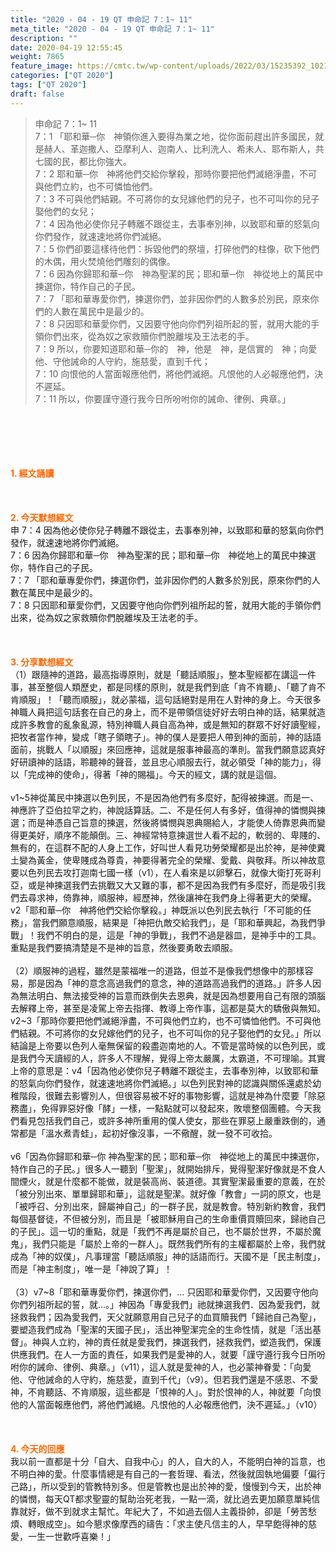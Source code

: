 ```yaml
---
title: "2020 - 04 - 19 QT 申命記 7：1~ 11"
meta_title: "2020 - 04 - 19 QT 申命記 7：1~ 11"
description: ""
date: 2020-04-19 12:55:45
weight: 7865
feature_image: https://cmtc.tw/wp-content/uploads/2022/03/15235392_10211799862337740_180693556567566654_o-1.webp
categories: ["QT 2020"]
tags: ["QT 2020"]
draft: false
---
```


<blockquote>申命記 7：1~ 11<br />
7：1 「耶和華─你　神領你進入要得為業之地，從你面前趕出許多國民，就是赫人、革迦撒人、亞摩利人、迦南人、比利洗人、希未人、耶布斯人，共七國的民，都比你強大。<br />
7：2 耶和華─你　神將他們交給你擊殺，那時你要把他們滅絕淨盡，不可與他們立約，也不可憐恤他們。<br />
7：3 不可與他們結親。不可將你的女兒嫁他們的兒子，也不可叫你的兒子娶他們的女兒；<br />
7：4 因為他必使你兒子轉離不跟從主，去事奉別神，以致耶和華的怒氣向你們發作，就速速地將你們滅絕。<br />
7：5 你們卻要這樣待他們：拆毀他們的祭壇，打碎他們的柱像，砍下他們的木偶，用火焚燒他們雕刻的偶像。<br />
7：6 因為你歸耶和華─你　神為聖潔的民；耶和華─你　神從地上的萬民中揀選你，特作自己的子民。<br />
7：7 「耶和華專愛你們，揀選你們，並非因你們的人數多於別民，原來你們的人數在萬民中是最少的。<br />
7：8 只因耶和華愛你們，又因要守他向你們列祖所起的誓，就用大能的手領你們出來，從為奴之家救贖你們脫離埃及王法老的手。<br />
7：9 所以，你要知道耶和華─你的　神，他是　神，是信實的　神；向愛他、守他誡命的人守約，施慈愛，直到千代；<br />
7：10 向恨他的人當面報應他們，將他們滅絕。凡恨他的人必報應他們，決不遲延。<br />
7：11 所以，你要謹守遵行我今日所吩咐你的誡命、律例、典章。」</blockquote><br />
&nbsp;<br />
<br />
&nbsp;<br />
<br />
<span style="color: #ff6600;"><strong>1. </strong><strong>經文誦讀</strong></span><br />
<br />
<span style="color: #ff6600;"><strong> </strong></span><br />
<br />
<span style="color: #ff6600;"><strong>2. 今天默想</strong><strong>經文<br />
</strong></span>申 7：4 因為他必使你兒子轉離不跟從主，去事奉別神，以致耶和華的怒氣向你們發作，就速速地將你們滅絕。<br />
7：6 因為你歸耶和華─你　神為聖潔的民；耶和華─你　神從地上的萬民中揀選你，特作自己的子民。<br />
7：7 「耶和華專愛你們，揀選你們，並非因你們的人數多於別民，原來你們的人數在萬民中是最少的。<br />
7：8 只因耶和華愛你們，又因要守他向你們列祖所起的誓，就用大能的手領你們出來，從為奴之家救贖你們脫離埃及王法老的手。<br />
<br />
&nbsp;<br />
<br />
<span style="color: #ff6600;"><strong>3. 分享默想經文<br />
</strong></span>（1）跟隨神的道路，最高指導原則，就是「聽話順服」，整本聖經都在講這一件事，甚至整個人類歷史，都是同樣的原則，就是我們到底「肯不肯聽」、「聽了肯不肯順服」！「聽而順服」，就必蒙福，這句話絕對是用在人對神的身上。今天很多神職人員把這句話套在自己的身上，而不是帶領信徒好好去明白神的話，結果就造成許多教會的亂象亂源，特別神職人員自高為神，或是無知的群眾不好好讀聖經，把牧者當作神，變成「瞎子領瞎子」。神的僕人是要把人帶到神的面前，神的話語面前，挑戰人「以順服」來回應神，這就是服事神最高的準則。當我們願意認真好好研讀神的話語，聆聽神的聲音，並且忠心順服去行，就必領受「神的能力」，得以「完成神的使命」，得著「神的賜福」。今天的經文，講的就是這個。<br />
<br />
v1~5神從萬民中揀選以色列民，不是因為他們有多麼好，配得被揀選。而是一、神應許了亞伯拉罕之約，神說話算話。二、不是任何人有多好，值得神的憐憫與揀選；而是神憑自己旨意的揀選，然後將憐憫與恩典賜給人，才能使人倚靠恩典而變得更美好，順序不能顛倒。三、神經常特意揀選世人看不起的，軟弱的、卑賤的、無有的，在這群不配的人身上工作，好叫世人看見功勞榮耀都是出於神，是神使糞土變為黃金，使卑賤成為尊貴，神要得著完全的榮耀、愛戴、與敬拜。所以神故意要以色列民去攻打迦南七國一樣（v1），在人看來是以卵擊石，就像大衛打死哥利亞，或是神揀選我們去挑戰又大又難的事，都不是因為我們有多麼好，而是吸引我們去尋求神，倚靠神，順服神，經歷神，然後讓神在我們身上得著更大的榮耀。v2「耶和華─你　神將他們交給你擊殺。」神既派以色列民去執行「不可能的任務」，當我們願意順服，結果是「神把仇敵交給我們」，是「耶和華興起，為我們爭戰」！我們不明白的是，這是「神的爭戰」，我們不過是器皿，是神手中的工具。重點是我們要搞清楚是不是神的旨意，然後要勇敢去順服。<br />
<br />
（2）順服神的過程，雖然是蒙福唯一的道路，但並不是像我們想像中的那樣容易，那是因為「神的意念高過我們的意念，神的道路高過我們的道路。」許多人因為無法明白、無法接受神的旨意而跌倒失去恩典，就是因為想要用自己有限的頭腦去解釋上帝，甚至是凌駕上帝去指揮、教導上帝作事，這都是莫大的驕傲與無知。v2~3「那時你要把他們滅絕淨盡，不可與他們立約，也不可憐恤他們。不可與他們結親。不可將你的女兒嫁他們的兒子，也不可叫你的兒子娶他們的女兒。」所以結論是上帝要以色列人毫無保留的殺盡迦南地的人。不管是當時候的以色列民，或是我們今天讀經的人，許多人不理解，覺得上帝太嚴厲，太霸道，不可理喻。其實上帝的意思是：v4「因為他必使你兒子轉離不跟從主，去事奉別神，以致耶和華的怒氣向你們發作，就速速地將你們滅絕。」以色列民對神的認識與關係還處於幼稚階段，很難去影響別人，但很容易被不好的事物影響，這就是神為什麼要「除惡務盡」，免得罪惡好像「酵」一樣，一點點就可以發起來，敗壞整個團體。今天我們看見包括我們自己，或許多神所重用的僕人使女，那些在罪惡上嚴重跌倒的，通常都是「溫水煮青蛙」，起初好像沒事，一不儆醒，就一發不可收拾。<br />
<br />
v6「因為你歸耶和華─你 神為聖潔的民；耶和華─你　神從地上的萬民中揀選你，特作自己的子民。」很多人一聽到「聖潔」，就開始排斥，覺得聖潔好像就是不食人間煙火，就是什麼都不能做，就是裝高尚、裝道德。其實聖潔最重要的意義，在於「被分別出來、單單歸耶和華」，這就是聖潔。就好像「教會」一詞的原文，也是「被呼召、分別出來，歸屬神自己」的一群子民，就是教會。特別新約教會，我們每個基督徒，不但被分別，而且是「被耶穌用自己的生命重價買贖回來，歸祂自己的子民」。這一切的重點，就是「我們不再是屬於自己，也不屬於世界，不屬於魔鬼」，我們只能是「屬於上帝的一群人」。既然我們所有的主權都屬於上帝，我們就成為「神的奴僕」，凡事理當「聽話順服」神的話語而行。天國不是「民主制度」，而是「神主制度」，唯一是「神說了算」！<br />
<br />
（3）v7~8「耶和華專愛你們，揀選你們，… 只因耶和華愛你們，又因要守他向你們列祖所起的誓，就…。」神因為「專愛我們」祂就揀選我們．因為愛我們，就拯救我們；因為愛我們，天父就願意用自己兒子的血買贖我們「歸祂自己為聖」，要塑造我們成為「聖潔的天國子民」，活出神聖潔完全的生命性情，就是「活出基督」。神與人立約，神的責任就是愛我們，揀選我們，拯救我們，塑造我們，保護供應我們。在人一方面的責任，如果我們是愛神的人，就要「謹守遵行我今日所吩咐你的誡命、律例、典章。」（v11），這人就是愛神的人，也必蒙神眷愛：「向愛他、守他誡命的人守約，施慈愛，直到千代」（v9）。但若我們還是不感恩、不愛神，不肯聽話、不肯順服，這些都是「恨神的人」。對於恨神的人，神就要「向恨他的人當面報應他們，將他們滅絕。凡恨他的人必報應他們，決不遲延。」（v10）<br />
<br />
&nbsp;<br />
<br />
<span style="color: #ff6600;"><strong>4. 今天的回應<br />
</strong></span>我以前一直都是十分「自大、自我中心」的人，自大的人，不能明白神的旨意，也不明白神的愛。什麼事情總是有自己的一套哲理、看法，然後就固執地偏要「偏行己路」，所以受到的管教特別多。但是管教也是出於神的愛，慢慢到今天，出於神的憐憫，每天QT都求聖靈的幫助治死老我，一點一滴，就比過去更加願意單純信靠就好，做不到就求主幫忙。年紀大了，不如過去個人主義掛帥，卻是「勞苦愁煩、轉眼成空」。如今懇求像摩西的禱告：「求主使凡信主的人，早早飽得神的慈愛，一生一世歡呼喜樂！」<br />
<br />
&nbsp;
        